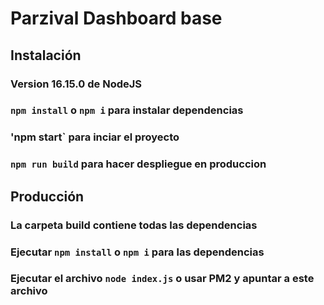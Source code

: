 # Parzival Dashboard base

## Instalación

### Version 16.15.0 de NodeJS
### `npm install` o `npm i` para instalar dependencias
### 'npm start` para inciar el proyecto
### `npm run build` para hacer despliegue en produccion

## Producción

### La carpeta build contiene todas las dependencias
### Ejecutar `npm install` o `npm i` para las dependencias
### Ejecutar el archivo `node index.js` o usar PM2 y apuntar a este archivo
